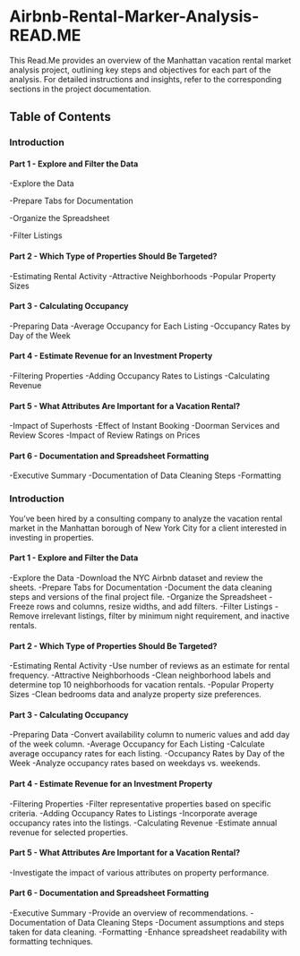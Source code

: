 # Airbnb-Rental-Marker-Analysis-READ.ME
This Read.Me provides an overview of the Manhattan vacation rental market analysis project, outlining key steps and objectives for each part of the analysis. For detailed instructions and insights, refer to the corresponding sections in the project documentation.
## Table of Contents

### Introduction

#### Part 1 - Explore and Filter the Data
-Explore the Data

-Prepare Tabs for Documentation

-Organize the Spreadsheet

-Filter Listings

#### Part 2 - Which Type of Properties Should Be Targeted?
-Estimating Rental Activity
-Attractive Neighborhoods
-Popular Property Sizes

#### Part 3 - Calculating Occupancy
-Preparing Data
-Average Occupancy for Each Listing
-Occupancy Rates by Day of the Week

#### Part 4 - Estimate Revenue for an Investment Property
-Filtering Properties
-Adding Occupancy Rates to Listings
-Calculating Revenue

#### Part 5 - What Attributes Are Important for a Vacation Rental?
-Impact of Superhosts
-Effect of Instant Booking
-Doorman Services and Review Scores
-Impact of Review Ratings on Prices

#### Part 6 - Documentation and Spreadsheet Formatting
-Executive Summary
-Documentation of Data Cleaning Steps
-Formatting

### Introduction
You’ve been hired by a consulting company to analyze the vacation rental market in the Manhattan borough of New York City for a client interested in investing in properties.

#### Part 1 - Explore and Filter the Data
-Explore the Data
  -Download the NYC Airbnb dataset and review the sheets.
-Prepare Tabs for Documentation
  -Document the data cleaning steps and versions of the final project file.
-Organize the Spreadsheet
  -Freeze rows and columns, resize widths, and add filters.
-Filter Listings
  -Remove irrelevant listings, filter by minimum night requirement, and inactive rentals.
  
#### Part 2 - Which Type of Properties Should Be Targeted?
-Estimating Rental Activity
  -Use number of reviews as an estimate for rental frequency.
-Attractive Neighborhoods
  -Clean neighborhood labels and determine top 10 neighborhoods for vacation rentals.
-Popular Property Sizes
  -Clean bedrooms data and analyze property size preferences.
  
#### Part 3 - Calculating Occupancy
-Preparing Data
  -Convert availability column to numeric values and add day of the week column.
-Average Occupancy for Each Listing
  -Calculate average occupancy rates for each listing.
-Occupancy Rates by Day of the Week
  -Analyze occupancy rates based on weekdays vs. weekends.
  
#### Part 4 - Estimate Revenue for an Investment Property
-Filtering Properties
  -Filter representative properties based on specific criteria.
-Adding Occupancy Rates to Listings
  -Incorporate average occupancy rates into the listings.
-Calculating Revenue
  -Estimate annual revenue for selected properties.
  
#### Part 5 - What Attributes Are Important for a Vacation Rental?
-Investigate the impact of various attributes on property performance.

#### Part 6 - Documentation and Spreadsheet Formatting
-Executive Summary
  -Provide an overview of recommendations.
-Documentation of Data Cleaning Steps
  -Document assumptions and steps taken for data cleaning.
-Formatting
  -Enhance spreadsheet readability with formatting techniques.




